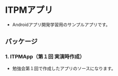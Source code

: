 # ITPMアプリ
- Androidアプリ開発学習用のサンプルアプリです。

## パッケージ
### 1. ITPMApp（第１回 実演時作成）
  - 勉強会第１回で作成したアプリのソースになります。
